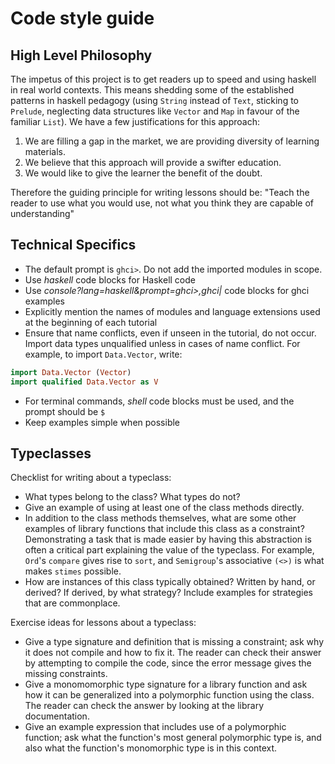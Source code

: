 # Code style guide

## High Level Philosophy

The impetus of this project is to get readers up to speed and using haskell in real world contexts. This means shedding some of the established patterns in haskell pedagogy (using `String` instead of `Text`, sticking to `Prelude`, neglecting data structures like `Vector` and `Map` in favour of the familiar `List`). We have a few justifications for this approach:
1. We are filling a gap in the market, we are providing diversity of learning materials.
2. We believe that this approach will provide a swifter education.
3. We would like to give the learner the benefit of the doubt.

Therefore the guiding principle for writing lessons should be: "Teach the reader to use what you would use, not what you think they are capable of understanding"

## Technical Specifics

* The default prompt is `ghci>`. Do not add the imported modules in scope.
* Use _haskell_ code blocks for Haskell code
* Use _console?lang=haskell&prompt=ghci>,ghci|_ code blocks for ghci examples
* Explicitly mention the names of modules and language extensions
used at the beginning of each tutorial
* Ensure that name conflicts, even if unseen in the tutorial, do not occur.
Import data types unqualified unless in cases of name conflict.
For example, to import `Data.Vector`, write: 
```haskell 
import Data.Vector (Vector)
import qualified Data.Vector as V
```
* For terminal commands, _shell_ code blocks must be used, and the prompt should be `$`
* Keep examples simple when possible

## Typeclasses

Checklist for writing about a typeclass:

* What types belong to the class? What types do not?
* Give an example of using at least one of the class methods directly.
* In addition to the class methods themselves, what are some other examples of library functions that include this class as a constraint? Demonstrating a task that is made easier by having this abstraction is often a critical part explaining the value of the typeclass. For example, `Ord`'s `compare` gives rise to `sort`, and `Semigroup`'s associative `(<>)` is what makes `stimes` possible.
* How are instances of this class typically obtained? Written by hand, or derived? If derived, by what strategy? Include examples for strategies that are commonplace.

Exercise ideas for lessons about a typeclass:

* Give a type signature and definition that is missing a constraint; ask why it does not compile and how to fix it. The reader can check their answer by attempting to compile the code, since the error message gives the missing constraints.
* Give a monomomorphic type signature for a library function and ask how it can be generalized into a polymorphic function using the class. The reader can check the answer by looking at the library documentation.
* Give an example expression that includes use of a polymorphic function; ask what the function's most general polymorphic type is, and also what the function's monomorphic type is in this context.
